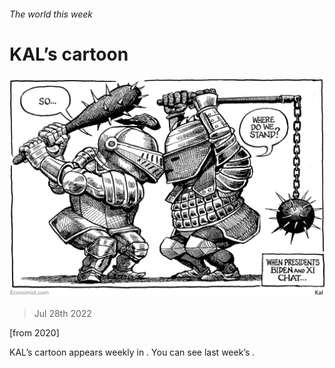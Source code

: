 ###### The world this week

# KAL’s cartoon 

#####  

![image](images/20220730_WWD000.png) 

> Jul 28th 2022 





 [from 2020]

KAL’s cartoon appears weekly in . You can see last week’s .

